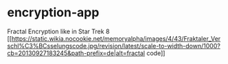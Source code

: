 # encryption-app
Fractal Encryption like in Star Trek 8
[[https://static.wikia.nocookie.net/memoryalpha/images/4/43/Fraktaler_Verschl%C3%BCsselungscode.jpg/revision/latest/scale-to-width-down/1000?cb=20130927183245&path-prefix=de|alt=fractal code]]
